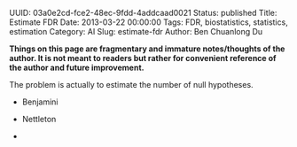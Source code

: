UUID: 03a0e2cd-fce2-48ec-9fdd-4addcaad0021
Status: published
Title: Estimate FDR
Date: 2013-03-22 00:00:00
Tags: FDR, biostatistics, statistics, estimation
Category: AI
Slug: estimate-fdr
Author: Ben Chuanlong Du

**Things on this page are fragmentary and immature notes/thoughts of the author. It is not meant to readers but rather for convenient reference of the author and future improvement.**
 

The problem is actually to estimate the number of null hypotheses. 

- Benjamini 

- Nettleton 

- 


